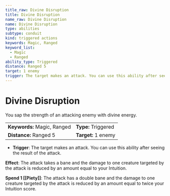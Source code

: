 ```yaml
---
title_raw: Divine Disruption
title: Divine Disruption
name_raw: Divine Disruption
name: Divine Disruption
type: abilities
subtype: conduit
kind: triggered actions
keywords: Magic, Ranged
keyword_list:
  - Magic
  - Ranged
ability_type: Triggered
distance: Ranged 5
target: 1 enemy
trigger: The target makes an attack. You can use this ability after seeing the result of the attack.
---
```


# Divine Disruption

You sap the strength of an attacking enemy with divine energy.

|                             |                     |
| :-------------------------- | :------------------ |
| **Keywords:** Magic, Ranged | **Type:** Triggered |
| **Distance:** Ranged 5      | **Target:** 1 enemy |

- **Trigger**: The target makes an attack. You can use this ability after seeing the result of the attack.

**Effect**: The attack takes a bane and the damage to one creature targeted by the attack is reduced by an amount equal to your Intuition.

**Spend 1 [[Piety]]**: The attack has a double bane and the damage to one creature targeted by the attack is reduced by an amount equal to twice your Intuition score.
